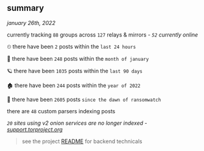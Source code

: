 
## summary
_january 26th, 2022_

currently tracking `88` groups across `127` relays & mirrors - _`52` currently online_

⏲ there have been `2` posts within the `last 24 hours`

🦈 there have been `248` posts within the `month of january`

🪐 there have been `1035` posts within the `last 90 days`

🏚 there have been `244` posts within the `year of 2022`

🦕 there have been `2605` posts `since the dawn of ransomwatch`

there are `48` custom parsers indexing posts

_`20` sites using v2 onion services are no longer indexed - [support.torproject.org](https://support.torproject.org/onionservices/v2-deprecation/)_

> see the project [README](https://github.com/thetanz/ransomwatch#ransomwatch--) for backend technicals
